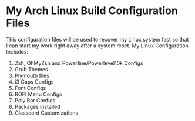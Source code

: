 # My Arch Linux Build Configuration Files
This configuration files will be used to recover my Linux system fast so that I can start my work right away after a system reset.
My Linux Configuration Includes:
  1. Zsh, OhMyZsh and Powerline/Powerlevel10k Configs
  2. Grub Themes
  3. Plymouth files
  4. i3 Gaps Configs
  5. Font Configs
  6. ROFI Menu Configs
  7. Poly Bar Configs
  8. Packages installed
  9. Glasscord Customizations
